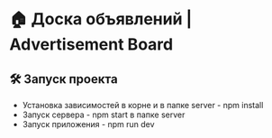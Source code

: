 # 🏠 Доска объявлений | Advertisement Board

## 🛠 Запуск проекта

- Установка зависимостей в корне и в папке server - npm install
- Запуск сервера - npm start в папке server
- Запуск приложения - npm run dev
